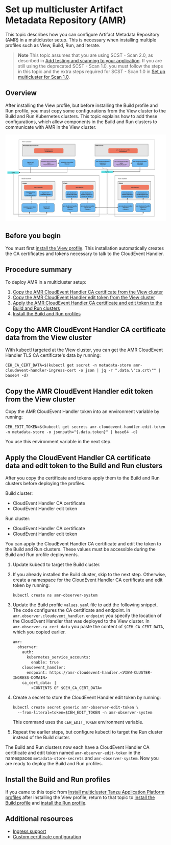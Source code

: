 # Set up multicluster Artifact Metadata Repository (AMR)

This topic describes how you can configure Artifact Metadata Repository (AMR) in a multicluster setup.
This is necessary when installing multiple profiles such as View, Build, Run, and Iterate.

> **Note** This topic assumes that you are using SCST - Scan 2.0, as described in
> [Add testing and scanning to your application](../getting-started/add-test-and-security.hbs.md).
> If you are still using the deprecated SCST - Scan 1.0, you must follow the steps in this topic and
> the extra steps required for SCST - Scan 1.0 in [Set up multicluster for Scan 1.0](../scst-scan/multicluster-setup-scan-v1.hbs.md).

## <a id='overview'></a> Overview

After installing the View profile, but before installing the Build profile and Run profile, you must
copy some configurations from the View cluster to the Build and Run Kubernetes clusters. This
topic explains how to add these configurations, which allow components in the Build and Run clusters
to communicate with AMR in the View cluster.

![Screenshot of Supply Chain Security Tools - Store in a multi cluster deployment.](images/multicluster-deployment.png)

## <a id='prereqs'></a> Before you begin

You must first
[install the View profile](../multicluster/installing-multicluster.hbs.md#install-view). This
installation automatically creates the CA certificates and tokens necessary to talk to the
CloudEvent Handler.

## <a id='summary'></a> Procedure summary

To deploy AMR in a multicluster setup:

1. [Copy the AMR CloudEvent Handler CA certificate from the View cluster](#copy-ceh-ca)
1. [Copy the AMR CloudEvent Handler edit token from the View cluster](#copy-ceh-token)
1. [Apply the AMR CloudEvent Handler CA certificate and edit token to the Build and Run clusters](#apply-ceh-ca-token)
1. [Install the Build and Run profiles](#install-build-run-profiles)

## <a id='copy-ceh-ca'></a> Copy the AMR CloudEvent Handler CA certificate data from the View cluster

With kubectl targeted at the View cluster, you can get the AMR CloudEvent Handler TLS CA
certificate's data by running:

```console
CEH_CA_CERT_DATA=$(kubectl get secret -n metadata-store amr-cloudevent-handler-ingress-cert -o json | jq -r ".data.\"ca.crt\"" | base64 -d)
```

## <a id='copy-ceh-token'></a> Copy the AMR CloudEvent Handler edit token from the View cluster

Copy the AMR CloudEvent Handler token into an environment variable by running:

```console
CEH_EDIT_TOKEN=$(kubectl get secrets amr-cloudevent-handler-edit-token -n metadata-store -o jsonpath="{.data.token}" | base64 -d)
```

You use this environment variable in the next step.

## <a id='apply-ceh-ca-token'></a> Apply the CloudEvent Handler CA certificate data and edit token to the Build and Run clusters

After you copy the certificate and tokens apply them to the Build and Run clusters before deploying
the profiles.

Build cluster:

- CloudEvent Handler CA certificate
- CloudEvent Handler edit token

Run cluster:

- CloudEvent Handler CA certificate
- CloudEvent Handler edit token

You can apply the CloudEvent Handler CA certificate and edit the token to the Build and Run clusters.
These values must be accessible during the Build and Run profile deployments.

1. Update kubectl to target the Build cluster.
1. If you already installed the Build cluster, skip to the next step. Otherwise, create a namespace
   for the CloudEvent Handler CA certificate and edit token by running:

   ```console
   kubectl create ns amr-observer-system
   ```

1. Update the Build profile `values.yaml` file to add the following snippet. The code configures the
   CA certificate and endpoint. In `amr.observer.cloudevent_handler.endpoint` you specify the
   location of the CloudEvent Handler that was deployed to the View cluster. In
   `amr.observer.ca_cert_data` you paste the content of `$CEH_CA_CERT_DATA`, which you copied
   earlier.

   ```console
   amr:
     observer:
       auth:
         kubernetes_service_accounts:
           enable: true
       cloudevent_handler:
         endpoint: https://amr-cloudevent-handler.<VIEW-CLUSTER-INGRESS-DOMAIN>
       ca_cert_data: |
           <CONTENTS OF $CEH_CA_CERT_DATA>
   ```

1. Create a secret to store the CloudEvent Handler edit token by running:

   ```console
   kubectl create secret generic amr-observer-edit-token \
     --from-literal=token=$CEH_EDIT_TOKEN -n amr-observer-system
   ```

   This command uses the `CEH_EDIT_TOKEN` environment variable.

1. Repeat the earlier steps, but configure kubectl to target the Run cluster instead of the Build
   cluster.

The Build and Run clusters now each have a CloudEvent Handler CA certificate and edit token named
`amr-observer-edit-token` in the namespaces `metadata-store-secrets` and `amr-observer-system`. Now
you are ready to deploy the Build and Run profiles.

## <a id='install-build-run-profiles'></a> Install the Build and Run profiles

If you came to this topic from
[Install multicluster Tanzu Application Platform profiles](../multicluster/installing-multicluster.hbs.md)
after installing the View profile, return to that topic to
[install the Build profile](../multicluster/installing-multicluster.hbs.md#install-build)
and [install the Run profile](../multicluster/installing-multicluster.hbs.md#install-run).

## <a id='resources'></a> Additional resources

- [Ingress support](ingress.hbs.md)
- [Custom certificate configuration](custom-cert.hbs.md)
